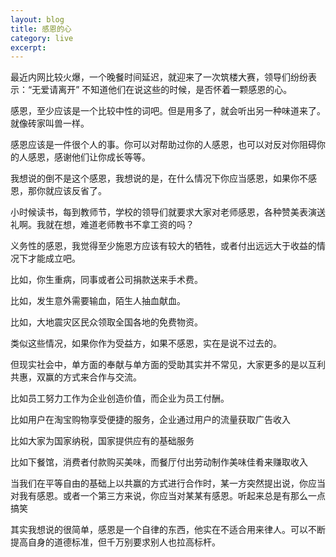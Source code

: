 ```yaml
---
layout: blog
title: 感恩的心
category: live
excerpt: 
---
```



最近内网比较火爆，一个晚餐时间延迟，就迎来了一次筑楼大赛，领导们纷纷表示：“无爱请离开” 
不知道他们在说这些的时候，是否怀着一颗感恩的心。

感恩，至少应该是一个比较中性的词吧。但是用多了，就会听出另一种味道来了。就像砖家叫兽一样。

感恩应该是一件很个人的事。你可以对帮助过你的人感恩，也可以对反对你阻碍你的人感恩，感谢他们让你成长等等。

我想说的倒不是这个感恩，我想说的是，在什么情况下你应当感恩，如果你不感恩，那你就应该反省了。

小时候读书，每到教师节，学校的领导们就要求大家对老师感恩，各种赞美表演送礼啊。我就在想，难道老师教书不拿工资的吗？

义务性的感恩，我觉得至少施恩方应该有较大的牺牲，或者付出远远大于收益的情况下才能成立吧。

比如，你生重病，同事或者公司捐款送来手术费。

比如，发生意外需要输血，陌生人抽血献血。

比如，大地震灾区民众领取全国各地的免费物资。

类似这些情况，如果你作为受益方，如果不感恩，实在是说不过去的。

但现实社会中，单方面的奉献与单方面的受助其实并不常见，大家更多的是以互利共惠，双赢的方式来合作与交流。

比如员工努力工作为企业创造价值，而企业为员工付酬。

比如用户在淘宝购物享受便捷的服务，企业通过用户的流量获取广告收入

比如大家为国家纳税，国家提供应有的基础服务

比如下餐馆，消费者付款购买美味，而餐厅付出劳动制作美味佳肴来赚取收入

当我们在平等自由的基础上以共赢的方式进行合作时，某一方突然提出说，你应当对我有感恩。或者一个第三方来说，你应当对某某有感恩。听起来总是有那么一点搞笑

其实我想说的很简单，感恩是一个自律的东西，他实在不适合用来律人。可以不断提高自身的道德标准，但千万别要求别人也拉高标杆。
